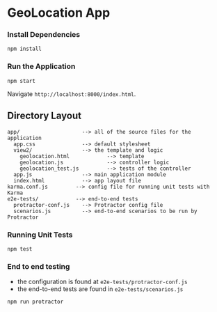 # GeoLocation App


### Install Dependencies


```
npm install
```


### Run the Application

```
npm start
```

Navigate `http://localhost:8000/index.html`.



## Directory Layout

```
app/                    --> all of the source files for the application
  app.css               --> default stylesheet
  view2/                --> the template and logic
    geolocation.html            --> template
    geolocation.js              --> controller logic
    geolocation_test.js         --> tests of the controller
  app.js                --> main application module
  index.html            --> app layout file
karma.conf.js         --> config file for running unit tests with Karma
e2e-tests/            --> end-to-end tests
  protractor-conf.js    --> Protractor config file
  scenarios.js          --> end-to-end scenarios to be run by Protractor
```


### Running Unit Tests


```
npm test
```

### End to end testing
* the configuration is found at `e2e-tests/protractor-conf.js`
* the end-to-end tests are found in `e2e-tests/scenarios.js`


```
npm run protractor
```
